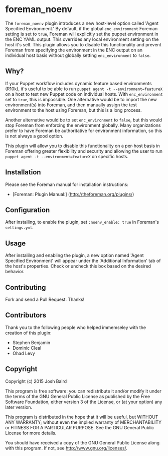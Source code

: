 # foreman_noenv

The ```foreman_noenv``` plugin introduces a new host-level option called 'Agent Specified Environment.'  By default, if the global ```enc_environment``` Foreman setting is set to ```true```, Foreman will explicitly set the puppet environment in the ENC YAML output.  This overrides any local environment setting on the host it's self.  This plugin allows you to disable this functionality and prevent Foreman from specifying the environment in the ENC output on an individual host basis without globally setting ```enc_environment``` to ```false```.

## Why?

If your Puppet workflow includes dynamic feature based environments (R10k), it's useful to be able to run ```puppet agent -t --environment=featureX``` on a host to test new Puppet code on individual hosts.  With ```enc_environment``` set to ```true```, this is impossible.  One alternative would be to import the new environment(s) into Foreman, and then manually assign the test environment to the host using Foreman, but this is a long process.

Another alternative would be to set ```enc_environment``` to ```false```, but this would stop Foreman from enforcing the environment globally.  Many organizations prefer to have Foreman be authoritative for environment information, so this is not always a good option.

This plugin will allow you to disable this functionality on a per-host basis in Foreman offering greater flexibility and security and allowing the user to run ```puppet agent -t --environment=featureX``` on specific hosts.

## Installation

Please see the Foreman manual for installation instructions:

* [Foreman:  Plugin Manual:] (http://theforeman.org/plugins/)

## Configuration

After installing, to enable the plugin, set ```:noenv_enable: true``` in Foreman's ```settings.yml```.

## Usage

After instalilng and enabling the plugin, a new option named 'Agent Specified Environment' will appear under the 'Additional Information' tab of the host's properties.  Check or uncheck this box based on the desired behavior.

## Contributing

Fork and send a Pull Request. Thanks!

## Contributors

Thank you to the following people who helped immemseley with the creation of this plugin:

* Stephen Benjamin
* Dominic Cleal
* Ohad Levy

## Copyright

Copyright (c) 2015 Josh Baird

This program is free software: you can redistribute it and/or modify
it under the terms of the GNU General Public License as published by
the Free Software Foundation, either version 3 of the License, or
(at your option) any later version.

This program is distributed in the hope that it will be useful,
but WITHOUT ANY WARRANTY; without even the implied warranty of
MERCHANTABILITY or FITNESS FOR A PARTICULAR PURPOSE.  See the
GNU General Public License for more details.

You should have received a copy of the GNU General Public License
along with this program.  If not, see <http://www.gnu.org/licenses/>.

